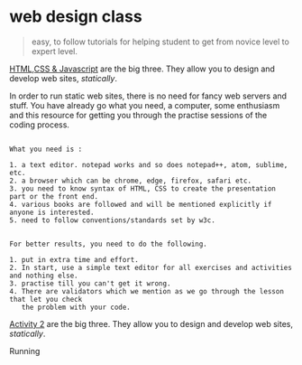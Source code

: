 # web design class


> easy, to follow tutorials for helping student to get from novice level to expert level.

[HTML,CSS & Javascript](https://www.w3schools.com/default.asp) are the big three. They allow you to design and develop web sites, *statically*.

In order to run static web sites, there is no need for fancy web servers and stuff. You have already go what you need, a computer, some enthusiasm and this resource for getting you through the practise sessions of the coding process. 
```

What you need is :

1. a text editor. notepad works and so does notepad++, atom, sublime, etc.
2. a browser which can be chrome, edge, firefox, safari etc.
3. you need to know syntax of HTML, CSS to create the presentation part or the front end.
4. various books are followed and will be mentioned explicitly if anyone is interested.
5. need to follow conventions/standards set by w3c.


For better results, you need to do the following.

1. put in extra time and effort.
2. In start, use a simple text editor for all exercises and activities and nothing else.
3. practise till you can't get it wrong.
4. There are validators which we mention as we go through the lesson that let you check 
   the problem with your code.

```
[Activity 2](https://github.com/sikandar-shah/web-design/wiki/Activity-2) are the big three. They allow you to design and develop web sites, *statically*.

Running
